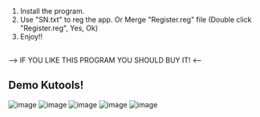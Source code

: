 ##
1. Install the program.
2. Use "SN.txt" to reg the app. Or Merge "Register.reg" file (Double click "Register.reg", Yes, Ok)
3. Enjoy!!

##
--> IF YOU LIKE THIS PROGRAM YOU SHOULD BUY IT! <--

## Demo Kutools!
![image](https://github.com/user-attachments/assets/ffab75fc-0e0e-4ac2-b464-e6057c9e2d80)
![image](https://github.com/user-attachments/assets/edceb1c9-ac94-44ad-80e2-dbfe94b54698)
![image](https://github.com/user-attachments/assets/16cfe72c-0a5a-4d59-a963-f361bb29fc21)
![image](https://github.com/user-attachments/assets/82a52acc-3675-4cf4-b08d-4f076233c431)
![image](https://github.com/user-attachments/assets/8ba08b53-0941-4288-8af0-661c40a5d034)
